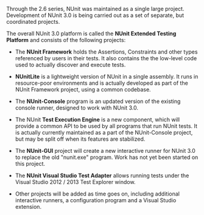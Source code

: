 Through the 2.6 series, NUnit was maintained as a single large project.
Development of NUnit 3.0 is being carried out as a set of separate, but
coordinated projects.

The overall NUnit 3.0 platform is called the **NUnit Extended Testing Platform**
and consists of the following projects:

* The **NUnit Framework** holds the Assertions, Constraints
and other types referenced by users in their tests. It also contains the
the low-level code used to actually discover and execute tests.

* **NUnitLite** is a lightweight version of NUnit in a single assembly.
It runs in resource-poor environments and is actually developed as part
of the NUnit Framework project, using a common codebase.

* The **NUnit-Console** program is an updated version of the existing console
runner, designed to work with NUnit 3.0.

* The NUnit **Test Execution Engine** is a new component, which will provide a 
common API to be used by all programs that run NUnit tests. It is actually
currently maintained as a part of the NUnit-Console project, but may be 
split off when its features are stabilized.

* The **NUnit-GUI** project will create a new interactive runner for NUnit 3.0
to replace the old "nunit.exe" program. Work has not yet been started on this project.

* The **NUnit Visual Studio Test Adapter** allows running tests under the Visual
Studio 2012 / 2013 Test Explorer window.

* Other projects will be added as time goes on, including additional interactive
runners, a configuration program and a Visual Studio extension.

